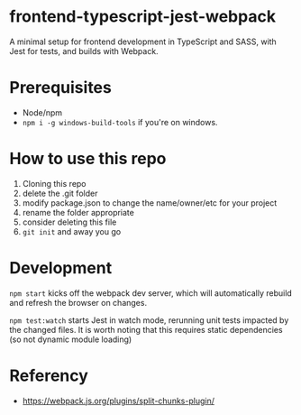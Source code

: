 # frontend-typescript-jest-webpack
A minimal setup for frontend development in TypeScript and SASS, with Jest for tests, and builds with Webpack.

# Prerequisites
- Node/npm
- `npm i -g windows-build-tools` if you're on windows.

# How to use this repo
1. Cloning this repo
2. delete the .git folder
3. modify package.json to change the name/owner/etc for your project
4. rename the folder appropriate
5. consider deleting this file
6. `git init` and away you go

# Development
`npm start` kicks off the webpack dev server, which will automatically rebuild and refresh the browser on changes.

`npm test:watch` starts Jest in watch mode, rerunning unit tests impacted by the changed files. It is worth noting that this requires static dependencies (so not dynamic module loading)

# Referency
- https://webpack.js.org/plugins/split-chunks-plugin/


